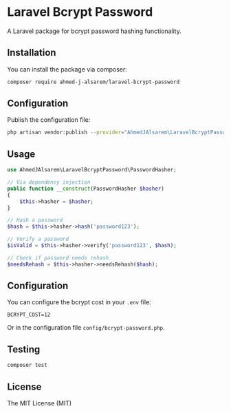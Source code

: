 # Laravel Bcrypt Password

A Laravel package for bcrypt password hashing functionality.

## Installation

You can install the package via composer:

```bash
composer require ahmed-j-alsarem/laravel-bcrypt-password
```

## Configuration

Publish the configuration file:

```bash
php artisan vendor:publish --provider="AhmedJAlsarem\LaravelBcryptPassword\BcryptPasswordServiceProvider"
```

## Usage

```php
use AhmedJAlsarem\LaravelBcryptPassword\PasswordHasher;

// Via dependency injection
public function __construct(PasswordHasher $hasher)
{
    $this->hasher = $hasher;
}

// Hash a password
$hash = $this->hasher->hash('password123');

// Verify a password
$isValid = $this->hasher->verify('password123', $hash);

// Check if password needs rehash
$needsRehash = $this->hasher->needsRehash($hash);
```

## Configuration

You can configure the bcrypt cost in your `.env` file:

```
BCRYPT_COST=12
```

Or in the configuration file `config/bcrypt-password.php`.

## Testing

```bash
composer test
```

## License

The MIT License (MIT)